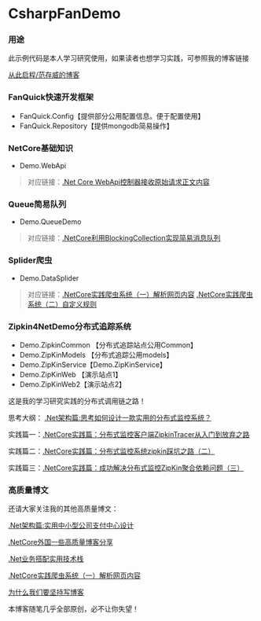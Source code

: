 # CsharpFanDemo
### 用途
此示例代码是本人学习研究使用，如果读者也想学习实践，可参照我的博客链接

[从此启程/范存威的博客](https://www.cnblogs.com/fancunwei)
### FanQuick快速开发框架
* FanQuick.Config【提供部分公用配置信息。便于配置使用】
* FanQuick.Repository【提供mongodb简易操作】
### NetCore基础知识
* Demo.WebApi 
>对应链接：[.Net Core WebApi控制器接收原始请求正文内容](https://www.cnblogs.com/fancunwei/p/9567497.html)

### Queue简易队列
* Demo.QueueDemo
> 对应链接：[.NetCore利用BlockingCollection实现简易消息队列](https://www.cnblogs.com/fancunwei/p/9568291.html)
### Splider爬虫
* Demo.DataSplider
> 对应链接：[.NetCore实践爬虫系统（一）解析网页内容](https://www.cnblogs.com/fancunwei/p/9581168.html)
> [.NetCore实践爬虫系统（二）自定义规则](https://www.cnblogs.com/fancunwei/p/9588629.html)
### Zipkin4NetDemo分布式追踪系统
* Demo.ZipkinCommon 【分布式追踪站点公用Common】
* Demo.ZipKinModels 【分布式追踪公用models】
* Demo.ZipKinService【Demo.ZipKinService】
* Demo.ZipKinWeb 【演示站点1】
* Demo.ZipKinWeb2【演示站点2】

这是我的学习研究实践的分布式调用链之路！

思考大纲： [.Net架构篇:思考如何设计一款实用的分布式监控系统？](https://www.cnblogs.com/fancunwei/p/9625841.html)

实践篇一：[.NetCore实践篇：分布式监控客户端ZipkinTracer从入门到放弃之路](https://www.cnblogs.com/fancunwei/p/9637247.html)

实践篇二：[.NetCore实践篇：分布式监控系统zipkin踩坑之路（二）](https://www.cnblogs.com/fancunwei/p/9649192.html)

实践篇三：[.NetCore实践篇：成功解决分布式监控ZipKin聚合依赖问题（三）](https://www.cnblogs.com/fancunwei/p/9664749.html)

### 高质量博文
还请大家关注我的其他高质量博文：

[.Net架构篇:实用中小型公司支付中心设计](https://www.cnblogs.com/fancunwei/p/9612567.html)

[.NetCore外国一些高质量博客分享](https://www.cnblogs.com/fancunwei/p/9605627.html)

[.Net业务搭配实用技术栈](https://www.cnblogs.com/fancunwei/p/9596357.html)

[.NetCore实践爬虫系统（一）解析网页内容](https://www.cnblogs.com/fancunwei/p/9581168.html)

[为什么我们要坚持写博客](https://www.cnblogs.com/fancunwei/p/9638624.html)

本博客随笔几乎全部原创，必不让你失望！
